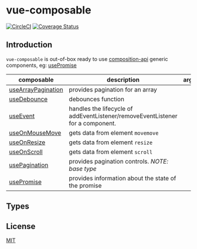 # vue-composable

[![CircleCI](https://circleci.com/gh/pikax/vue-composable.svg?style=svg)](https://circleci.com/gh/pikax/vue-composable)
[![Coverage Status](https://coveralls.io/repos/github/pikax/vue-composable/badge.svg?branch=master)](https://coveralls.io/github/pikax/vue-composable?branch=master)

## Introduction

`vue-composable` is out-of-box ready to use [composition-api](https://github.com/vuejs/composition-api) generic components, eg: [usePromise](src/promise.ts)


| composable | description | arguments | return |
|---|---|---|---|
| [useArrayPagination](src/arrayPagination.ts) | provides pagination for an array |  |  |
| [useDebounce](src/useDebounce.ts) | debounces function |  |  |
| [useEvent](src/useEvent.ts) | handles the lifecycle of addEventListener/removeEventListener for a component. |  |  |
| [useOnMouseMove](src/useOnMouseMove.ts) | gets data from element `movemove` |  |  |
| [useOnResize](src/useOnResize.ts) | gets data from element `resize` |  |  |
| [useOnScroll](src/useOnScroll.ts) | gets data from element `scroll` |  |  |
| [usePagination](src/usePagination.ts) | provides pagination controls. *NOTE: base type*  |  |  |
| [usePromise](src/usePromise.ts) | provides information about the state of the promise |  |  |


## Types




##  License

[MIT](http://opensource.org/licenses/MIT)
